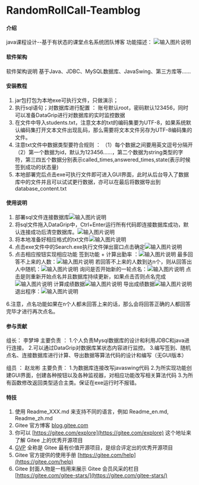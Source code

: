 # RandomRollCall-Teamblog

#### 介绍
java课程设计--基于有状态的课堂点名系统团队博客
功能描述：
![输入图片说明](%E7%AE%80%E4%BB%8B%E5%9B%BE%E7%89%87/%E6%9E%B6%E6%9E%84%E5%9B%BE.png)

#### 软件架构
软件架构说明
基于Java、JDBC、MySQL数据库、JavaSwing、第三方库等……


#### 安装教程

1.  jar包打包为本地exe可执行文件，只做演示；
2.  执行sql语句；对数据库进行配置 ： 账号默认root，密码默认123456，同时可以准备DataGrip进行对数据库的实时监控数据
3.  在文件中导入students.txt，注意文本的txt的编码集要为UTF-8，如果系统默认编码集打开文本文件出现乱码，那么需要将文本文件另存为UTF-8编码集的文件。
4.  注意txt文件中数据类型要符合规则 ： 
    （1）每个数据之间要用英文逗号分隔开
    （2）第一个数据为id，默认为123456……，第二个数据为string类型的字符，第三四五个数据分别表示called_times,answered_times,state(表示时候签到成功的状态量)
5.   本地部署完后点击exe可执行文件即可进入GUI界面，此时从后台导入了数据库中的文件并且可以试试更行数据，亦可以在最后将数据导出到database_content.txt

#### 使用说明

1.  部署sql文件连接数据库![输入图片说明](%E7%AE%80%E4%BB%8B%E5%9B%BE%E7%89%87/%E6%95%B0%E6%8D%AE%E5%BA%93%E9%83%A8%E7%BD%B2.png)
2.  将sql文件拖入DataGrip中，Ctrl+Enter运行所有代码即连接数据库成功，默认连接成功后清空数据库。![输入图片说明](%E7%AE%80%E4%BB%8B%E5%9B%BE%E7%89%87/%E6%95%B0%E6%8D%AE%E5%BA%93%E9%83%A8%E7%BD%B22.png)
3.  将本地准备好相应格式的txt文件![输入图片说明](%E7%AE%80%E4%BB%8B%E5%9B%BE%E7%89%87/txt%E5%87%86%E5%A4%87.png)
4.  点击exe文件中的Search.exe执行文件弹出窗口点击确定![输入图片说明](%E7%AE%80%E4%BB%8B%E5%9B%BE%E7%89%87/%E5%BC%B9%E5%87%BA%E7%AA%97%E5%8F%A3.png)
5.  点击相应按钮实现相应功能
签到功能 + 计算出勤率 ：![输入图片说明](%E7%AE%80%E4%BB%8B%E5%9B%BE%E7%89%87/%E7%AD%BE%E5%88%B0%E5%8A%9F%E8%83%BD%20%E8%AE%A1%E7%AE%97%E5%87%BA%E5%8B%A4%E7%8E%87.png)
最多回答不上来的人数：![输入图片说明](%E7%AE%80%E4%BB%8B%E5%9B%BE%E7%89%87/%E6%9C%80%E5%A4%9A%E5%9B%9E%E7%AD%94%E4%B8%8D%E4%B8%8A%E6%9D%A5%E7%9A%84%E4%BA%BA%E6%95%B0.png)
若回答不上来的人数到达n个，则从回答出人中随机：![输入图片说明](%E7%AE%80%E4%BB%8B%E5%9B%BE%E7%89%87/%E4%BB%8E%E5%9B%9E%E7%AD%94%E5%87%BA%E9%97%AE%E9%A2%98%E7%9A%84%E4%BA%BA%E4%B8%AD%E9%9A%8F%E6%9C%BA.png)
询问是否开始新的一轮点名：![输入图片说明](%E7%AE%80%E4%BB%8B%E5%9B%BE%E7%89%87/%E6%96%B0%E4%B8%80%E8%BD%AE%E7%82%B9%E5%90%8D.png)
点击是则重新开始点名并且数据库持续更新，如果点击否则点名完成![输入图片说明](%E7%AE%80%E4%BB%8B%E5%9B%BE%E7%89%87/%E7%82%B9%E5%90%8D%E5%AE%8C%E6%88%90.png)
计算成绩数据![输入图片说明](%E7%AE%80%E4%BB%8B%E5%9B%BE%E7%89%87/%E8%AE%A1%E7%AE%97%E5%AD%A6%E7%94%9F%E4%BF%A1%E6%81%AF.png)
导出成绩数据![输入图片说明](%E7%AE%80%E4%BB%8B%E5%9B%BE%E7%89%87/%E5%AF%BC%E5%87%BA2.png)
退出程序：![输入图片说明](%E7%AE%80%E4%BB%8B%E5%9B%BE%E7%89%87/%E9%80%80%E5%87%BA%E7%A8%8B%E5%BA%8F.png)

6.注意，点名功能如果在n个人都未回答上来的话，那么会将回答正确的人都回答完毕才进行再次点名。

#### 参与贡献

组长： 李梦坤
主要负责 ： 
1.个人负责Mysql数据库的设计和利用JDBC和java进行连接。
2.可以通过DataGrip对数据库某状态内容进行监控。
3.编写签到、随机点名、连接数据库进行计算、导出数据等算法代码的设计和编写（无GUI版本）


组员 ： 赵龙彬
主要负责：
1.为数据库连接改写javaswing代码
2.为所实现功能创建GUI界面，创建各种按钮以及各种监视器，对相应功能改写相关算法代码
3.为所有函数修改返回类型适合主类。保证在exe运行时不报错。


#### 特技

1.  使用 Readme\_XXX.md 来支持不同的语言，例如 Readme\_en.md, Readme\_zh.md
2.  Gitee 官方博客 [blog.gitee.com](https://blog.gitee.com)
3.  你可以 [https://gitee.com/explore](https://gitee.com/explore) 这个地址来了解 Gitee 上的优秀开源项目
4.  [GVP](https://gitee.com/gvp) 全称是 Gitee 最有价值开源项目，是综合评定出的优秀开源项目
5.  Gitee 官方提供的使用手册 [https://gitee.com/help](https://gitee.com/help)
6.  Gitee 封面人物是一档用来展示 Gitee 会员风采的栏目 [https://gitee.com/gitee-stars/](https://gitee.com/gitee-stars/)

